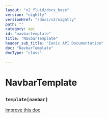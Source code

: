 ```yaml
---
layout: "v2_fluid/docs_base"
version: "nightly"
versionHref: "/docs/v2/nightly"
path: ""
category: api
id: "navbartemplate"
title: "NavbarTemplate"
header_sub_title: "Ionic API Documentation"
doc: "NavbarTemplate"
docType: "class"

---
```










<h1 class="api-title">
<a class="anchor" name="navbar-template" href="#navbar-template"></a>

NavbarTemplate
<h3><code>template[navbar]</code></h3>






</h1>

<a class="improve-v2-docs" href="http://github.com/driftyco/ionic/edit/master//src/components/navbar/navbar.ts#L225">
Improve this doc
</a>











<!-- @usage tag -->


<!-- @property tags -->



<!-- instance methods on the class -->


<!-- related link --><!-- end content block -->


<!-- end body block -->

